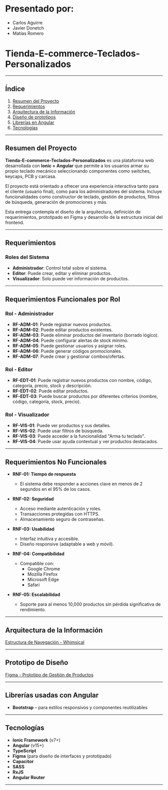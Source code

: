 # Presentado por:
- Carlos Aguirre  
- Javier Donetch  
- Matías Romero  

# Tienda-E-commerce-Teclados-Personalizados

---

## Índice

1. [Resumen del Proyecto](#resumen-del-proyecto)  
2. [Requerimientos](#requerimientos)  
3. [Arquitectura de la Información](#arquitectura-de-la-información)  
4. [Diseño de prototipos](#prototipo-de-diseño)  
5. [Librerías en Angular](#librerías-usadas-con-angular)  
6. [Tecnologías](#tecnologías)

---

## Resumen del Proyecto

**Tienda-E-commerce-Teclados-Personalizados** es una plataforma web desarrollada con **Ionic + Angular** que permite a los usuarios armar su propio teclado mecánico seleccionando componentes como switches, keycaps, PCB y carcasa.

El proyecto está orientado a ofrecer una experiencia interactiva tanto para el cliente (usuario final), como para los administradores del sistema. Incluye funcionalidades como constructor de teclado, gestión de productos, filtros de búsqueda, generación de promociones y más.

Esta entrega contempla el diseño de la arquitectura, definición de requerimientos, prototipado en Figma y desarrollo de la estructura inicial del frontend.

---

## Requerimientos

### Roles del Sistema

- **Administrador**: Control total sobre el sistema.
- **Editor**: Puede crear, editar y eliminar productos.
- **Visualizador**: Solo puede ver información de productos.

---

## Requerimientos Funcionales por Rol

### Rol - Administrador

- **RF-ADM-01**: Puede registrar nuevos productos.
- **RF-ADM-02**: Puede editar productos existentes.
- **RF-ADM-03**: Puede eliminar productos del inventario (borrado lógico).
- **RF-ADM-04**: Puede configurar alertas de stock mínimo.
- **RF-ADM-05**: Puede gestionar usuarios y asignar roles.
- **RF-ADM-06**: Puede generar códigos promocionales.
- **RF-ADM-07**: Puede crear y gestionar combos/ofertas.

### Rol - Editor

- **RF-EDT-01**: Puede registrar nuevos productos con nombre, código, categoría, precio, stock y descripción.
- **RF-EDT-02**: Puede editar productos.
- **RF-EDT-03**: Puede buscar productos por diferentes criterios (nombre, código, categoría, stock, precio).

### Rol - Visualizador

- **RF-VIS-01**: Puede ver productos y sus detalles.
- **RF-VIS-02**: Puede usar filtros de búsqueda.
- **RF-VIS-03**: Puede acceder a la funcionalidad "Arma tu teclado".
- **RF-VIS-04**: Puede usar ayuda contextual y ver productos destacados.

---

## Requerimientos No Funcionales

- **RNF-01: Tiempo de respuesta**
  - El sistema debe responder a acciones clave en menos de 2 segundos en el 95% de los casos.

- **RNF-02: Seguridad**
  - Acceso mediante autenticación y roles.
  - Transacciones protegidas con HTTPS.
  - Almacenamiento seguro de contraseñas.

- **RNF-03: Usabilidad**
  - Interfaz intuitiva y accesible.
  - Diseño responsive (adaptable a web y móvil).

- **RNF-04: Compatibilidad**
  - Compatible con:
    - Google Chrome
    - Mozilla Firefox
    - Microsoft Edge
    - Safari

- **RNF-05: Escalabilidad**
  - Soporte para al menos 10,000 productos sin pérdida significativa de rendimiento.

---

## Arquitectura de la Información

[Estructura de Navegación - Whimsical](https://whimsical.com/escuelainf-4qgXnPptro4CqvEugsGNNZ)

---

## Prototipo de Diseño

[Figma - Prototipo de Gestión de Productos](https://www.figma.com/team_invite/redeem/u9JntJiKIwNNdHLfrAdPMs)

---

## Librerías usadas con Angular

- **Bootstrap** – para estilos responsivos y componentes reutilizables

---

## Tecnologías

- **Ionic Framework** (v7+)
- **Angular** (v15+)
- **TypeScript**
- **Figma** (para diseño de interfaces y prototipado)
- **Capacitor**
- **SASS**
- **RxJS**
- **Angular Router**

---
